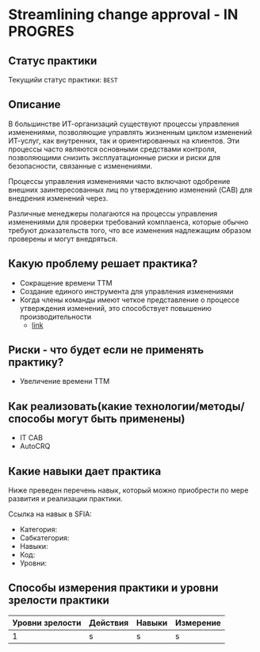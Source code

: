 # Streamlining change approval - IN PROGRES

## Статус практики

Текущийи статус практики: `BEST`

## Описание

В большинстве ИТ-организаций существуют процессы управления изменениями, позволяющие управлять жизненным циклом изменений ИТ-услуг, как внутренних, так и ориентированных на клиентов. Эти процессы часто являются основными средствами контроля, позволяющими снизить эксплуатационные риски и риски для безопасности, связанные с изменениями.

Процессы управления изменениями часто включают одобрение внешних заинтересованных лиц по утверждению изменений (CAB) для внедрения изменений через.

Различные менеджеры полагаются на процессы управления изменениями для проверки требований комплаенса, которые обычно требуют доказательств того, что все изменения надлежащим образом проверены и могут внедряться.

## Какую проблему решает практика?

- Сокращение времени ТТМ
- Создание единого инструмента для управления изменениями
- Когда члены команды имеют четкое представление о процессе утверждения изменений, это способствует повышению производительности
  - [link](https://dora.dev/devops-capabilities/process/streamlining-change-approval/)

## Риски - что будет если не применять практику?

- Увеличение времени ТТМ

## Как реализовать(какие технологии/методы/способы могут быть применены)

- IT CAB
- AutoCRQ

## Какие навыки дает практика

Ниже преведен перечень навык, который можно приобрести по мере развития и реализации практики.

Ссылка на навык в SFIA:

- Категория:
- Сабкатегория:
- Навыки:
- Код:
- Уровни:

## Способы измерения практики и уровни зрелости практики

| Уровни зрелости | Действия | Навыки | Измерение |
|-----------------|----------|--------|-----------|
| 1               | s        | s      | s         |

